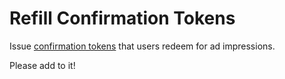 # Refill Confirmation Tokens

Issue [confirmation tokens](https://github.com/brave/brave-browser/wiki/Security-and-privacy-model-for-ad-confirmations) that users redeem for ad impressions.

Please add to it!
